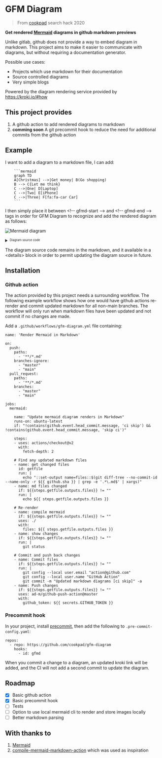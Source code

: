 # GFM Diagram

> From [cookpad](https://cookpad.com) search hack 2020

**Get rendered [Mermaid](https://mermaid-js.github.io/mermaid/#/) diagrams in github markdown previews**

Unlike gitlab, github does not provide a way to embed diagram in markdown. This project aims to make it easier to communicate with diagrams, but without requiring a documentation generator.

Possible use cases:
- Projects which use markdown for their documentation
- Source controlled diagrams
- Very simple blogs

Powered by the diagram rendering service provided by https://kroki.io/#how

## This project provides

1. A github action to add rendered diagrams to markdown
2. **comming soon** A git precommit hook to reduce the need for additional commits from the github action

## Example

I want to add a diagram to a markdown file, I can add:

````
    ```mermaid
    graph TD
    A[Christmas] -->|Get money| B(Go shopping)
    B --> C{Let me think}
    C -->|One| D[Laptop]
    C -->|Two| E[iPhone]
    C -->|Three| F[fa:fa-car Car]
    ```
````
I then simply place it between &lt;!-- gfmd-start --> and &lt;!-- gfmd-end --> tags in order for GFM Diagram to recognize and add the rendered diagram as follows:

<!-- gfmd-start -->
![Mermaid diagram](https://kroki.io/mermaid/svg/eNpLL0osyFAIceFyjHbOKMosLslNLI5V0NW1q3FPLVHIzc9LraxRcNJwz1cozsgvKMjMS9fkcgLJKzhX-4BUpCqUZGTmZddyOYN1-eel1ii4RPskFpTkF8RCBUPK82sUXKMzAzKA5sEFM4pSgWrdotMSrdISdZMTixScE4tiAXpCLw8=)

<details>
<summary><sup><sub>Diagram source code</sub></sup></summary>

```mermaid
graph TD
A[Christmas] -->|Get money| B(Go shopping)
B --> C{Let me think}
C -->|One| D[Laptop]
C -->|Two| E[iPhone]
C -->|Three| F[fa:fa-car Car]
```
</details>
<!-- gfmd-end -->

The diagram source code remains in the markdown, and it available in a &lt;details> block in order to permit updating the diagram source in future.

## Installation

### Github action

The action provided by this project needs a surrounding workflow. The following example workflow shows how one would have github actions re-render and commit updated markdown for all non-main branches. The workflow will only run when markdown files have been updated and not commit if no changes are made.

Add a `.github/workflows/gfm-diagram.yml` file containing:
```
name: 'Render Mermaid in Markdown'

on:
  push:
    paths:
      - '**/*.md'
    branches-ignore:
      - "master"
      - "main"
  pull_request:
    paths:
      - '**/*.md'
    branches:
      - "master"
      - "main"

jobs:
  mermaid:

    name: "Update mermaid diagram renders in Markdown"
    runs-on: ubuntu-latest
    if: "!contains(github.event.head_commit.message, 'ci skip') && !contains(github.event.head_commit.message, 'skip ci')"

    steps:
    - uses: actions/checkout@v2
      with:
        fetch-depth: 2

    # Find any updated markdown files
    - name: get changed files
      id: getfile
      run: |
        echo "::set-output name=files::$(git diff-tree --no-commit-id --name-only -r ${{ github.sha }} | grep -e '.*\.md$' | xargs)"
    - name: md files changed
      if: ${{steps.getfile.outputs.files}} != ""
      run: |
        echo ${{ steps.getfile.outputs.files }}

    # Re-render
    - name: compile mermaid
      if: ${{steps.getfile.outputs.files}} != ""
      uses: ./
      with:
        files: ${{ steps.getfile.outputs.files }}
    - name: show changes
      if: ${{steps.getfile.outputs.files}} != ""
      run: |
        git status

    # Commit and push back changes
    - name: Commit files
      if: ${{steps.getfile.outputs.files}} != ""
      run: |
        git config --local user.email "action@github.com"
        git config --local user.name "GitHub Action"
        git commit -m "Updated markdown diagrams [ci skip]" -a
    - name: Push changes
      if: ${{steps.getfile.outputs.files}} != ""
      uses: ad-m/github-push-action@master
      with:
        github_token: ${{ secrets.GITHUB_TOKEN }}

```

### Precommit hook

In your project, install [precommit](https://pre-commit.com/), then add the following to `.pre-commit-config.yaml`:

```
repos:
  - repo: https://github.com/cookpad/gfm-diagram
    hooks:
      - id: gfmd
```

When you commit a change to a diagram, an updated kroki link will be added, and the CI will not add a second commit to update the diagram.

## Roadmap

- [x] Basic github action
- [x] Basic precommit hook
- [ ] Tests
- [ ] Option to use local mermaid cli to render and store images locally
- [ ] Better markdown parsing

## With thanks to

1. [Mermaid](https://mermaid-js.github.io/mermaid/#/)
1. [compile-mermaid-markdown-action](https://github.com/neenjaw/compile-mermaid-markdown-action) which was used as inspiration

